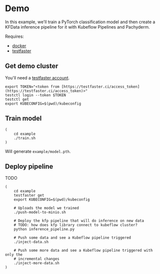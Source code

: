 # Demo

In this example, we'll train a PyTorch classification model and then create a KFData inference pipeline for it with Kubeflow Pipelines and Pachyderm.

Requires:
- [docker](https://docs.docker.com/engine/install/)
- [testfaster](https://testfaster.ci)

## Get demo cluster

You'll need a [testfaster account](https://testfaster.ci).

```
export TOKEN="<token from [https://testfaster.ci/access_token](https://testfaster.ci/access_token)>"
testctl login --token $TOKEN
testctl get
export KUBECONFIG=$(pwd)/kubeconfig
```

## Train model

```
(
    cd example
    ./train.sh
)
```

Will generate `example/model.pth`.

## Deploy pipeline

TODO

```
(
    cd example
    testfaster get
    export KUBECONFIG=$(pwd)/kubeconfig

    # Uploads the model we trained
    ./push-model-to-minio.sh

    # Deploy the kfp pipeline that will do inference on new data
    # TODO: how does kfp library connect to kubeflow cluster?
    python inference_pipeline.py

    # Push some data and see a Kubeflow pipeline triggered
    ./inject-data.sh

    # Push some more data and see a Kubeflow pipeline triggered with only the
    # incremental changes
    ./inject-more-data.sh
)
```

